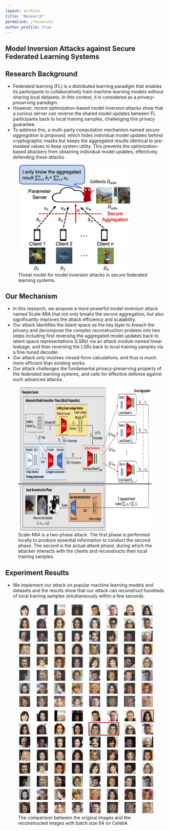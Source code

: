 ```yaml
---
layout: archive
title: "Research"
permalink: /research/
author_profile: true
---
```


## Model Inversion Attacks against Secure Federated Learning Systems

## Research Background
- Federated learning (FL) is a distributed learning paradigm that enables its participants to collaboratively train machine learning models without sharing local datasets. In this context, it is considered as a *privacy-preserving* paradigm. 
- However, recent optimization-based model inversion attacks show that a curious server can reverse the shared model updates between FL participants back to local training samples, challenging this privacy guarantee. 
- To address this, a multi-party computation mechanism named *secure aggregation* is proposed, which hides individual model updates behind cryptographic masks but keeps the aggregated results identical to pre-masked values to keep system utility. This prevents the optimization-based attackers from obtaining individual model updates, effectively defending these attacks. 

<figure>
<img src="https://raw.githubusercontent.com/shishishi123/shishishi123.github.io/refs/heads/master/files/figures/ScaleMIA-ThreatModel.png" alt="Threat model" style="width:350px;height:auto;">
<figcaption style='caption-side: bottom;'>
  Threat model for model inversion attacks in secure federated learning systems.
</figcaption>
</figure>

## Our Mechanism
- In this research, we propose a more powerful model inversion attack named Scale-MIA that not only breaks the secure aggregation, but also significantly improves the attack efficiency and scalability.
- Our attack identifies the latent space as the key layer to breach the privacy and decompose the complex reconstruction problem into two steps including first reversing the aggregated model updates back to latent space representations (LSRs) via an attack module named linear leakage, and then reversing the LSRs back to local training samples via a fine-tuned decoder.
- Our attack only involves closed-form calculations, and thus is much more efficient than existing works. 
- Our attack challenges the fundamental privacy-preserving property of the federated learning systems, and calls for effective defense against such advanced attacks.

<figure>
<img src="https://github.com/shishishi123/shishishi123.github.io/blob/master/files/figures/Attackflow.png" alt="Attack flow" height="450"/>
<figcaption>Scale-MIA is a two-phase attack. The first phase is performed locally to produce essential information to conduct the second phase. The second is the actual attack phase, during which the attacker interacts with the clients and reconstructs their local training samples.</figcaption>
</figure>

## Experiment Results
- We implement our attack on popular machine learning models and datasets and the results show that our attack can reconstruct hundreds of local training samples simultaneously within a few seconds.

<figure>
<img src="https://github.com/shishishi123/shishishi123.github.io/blob/master/files/figures/celeba_input_batch.png" alt="Original samples" width="450"/>
<img src="https://github.com/shishishi123/shishishi123.github.io/blob/master/files/figures/celeba_recovered_batch.png" alt="Recovered samples" width="450"/>
<figcaption>The comparison between the original images and the reconstructed images with batch size 64 on CelebA.</figcaption>
</figure>
